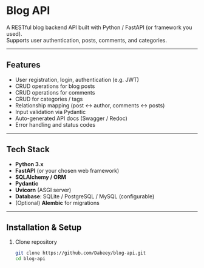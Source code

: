 # Blog API

A RESTful blog backend API built with Python / FastAPI (or framework you used).  
Supports user authentication, posts, comments, and categories.

---

## Features

- User registration, login, authentication (e.g. JWT)  
- CRUD operations for blog posts  
- CRUD operations for comments  
- CRUD for categories / tags  
- Relationship mapping (post ↔ author, comments ↔ posts)  
- Input validation via Pydantic  
- Auto-generated API docs (Swagger / Redoc)  
- Error handling and status codes  

---

## Tech Stack

- **Python 3.x**  
- **FastAPI** (or your chosen web framework)  
- **SQLAlchemy / ORM**  
- **Pydantic**  
- **Uvicorn** (ASGI server)  
- **Database**: SQLite / PostgreSQL / MySQL (configurable)  
- (Optional) **Alembic** for migrations  

---

## Installation & Setup

1. Clone repository  
   ```bash
   git clone https://github.com/Dabeey/blog-api.git
   cd blog-api

